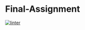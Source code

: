 # Final-Assignment
[![linter](https://github.com/Damirlan-Amerzhan/Final-Assignment/workflows/linter/badge.svg)](https://github.com/marketplace/actions/super-linter)
